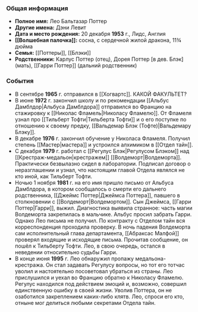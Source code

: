 ### Общая информация
- **Полное имя:** Лео Бальтазар Поттер
- **Другие имена:** Дэни Левит
- **Дата и место рождения:** 20 декабря **1953** г., Лидс, Англия
- **[[Волшебная палочка]]:** сосна, с сердечной жилой дракона, 11¾ дюйма
- **Семья:** [[Поттеры]], [[Блэки]]
- **Родственники:** Карлус Поттер (отец), Дорея Поттер [в дев. Блэк] (мать), [[Гарри Поттер]] (дальний родственник)

### События
- В сентябре **1965** г. отправился в [[Хогвартс]]. КАКОЙ ФАКУЛЬТЕТ?
- В июне **1972** г. закончил школу и по рекомендации [[Альбус Дамблдор|Альбуса Дамблдора]] отправился во Францию на стажировку к [[Николас Фламель|Николасу Фламелю]]. От Фламеля узнал про [[Тильберт Тофти|Тильберта Тофти]] и о его поступке по отношению к своему предку, [[Вальдемар Блэк (Тофте)|Вальдемару Блэку]].
- В декабре **1976** г. закончил обучение у Николаса Фламеля. Получил степень [[Мастер|мастера]] и устроился алхимиком в [[Отдел тайн]].
- С декабря **1979** г. работал с [[Регулус Блэк|Регулусом Блэком]] над [[Крестраж-медальон|крестражем]] [[Волдеморт|Волдеморта]]. Практически безвылазно сидел в лаборатории. Подписал договор о неразглашении и узнал, что настоящим главой Отдела являлся не кто иной, как Тильберт Тофти.
- Ночью 1 ноября **1981** г. на его имя пришло письмо от Альбуса Дамблдора, в котором сообщалось о смерти его дальнего родственника, [[Джеймс Поттер|Джеймса Поттера]], павшего в столкновении с [[Волдеморт|Волдемортом]]. Сын Джеймса, [[Гарри Поттер|Гарри]], выжил. Диагностика выявила странное: часть магии Волдеморта закрепилась в мальчике. Альбус просил забрать Гарри. Однако Лео письма не получил. По контракту с Отделом тайн вся корреспонденция проходила проверку. В ночь падения Волдеморта сам исполнительный глава департамента, [[Абраксас Малфой]] проверял входящие и исходящие письма. Прочитав сообщение, он пошёл к Тильберту Тофти. Лео, в свою очередь, остался в неведении относительно судьбы Гарри.
- В конце июня **1995** г. Лео обнаружил пропажу медальона-крестража. Он стал задавать Регулусу вопросы, но тот его тотчас уволил и настоятельно посоветовал убраться из страны. Лео прислушился и уехал во Францию обратно к Николасу Фламелю. Регулус находился под действием эмоций и, возможно, совершил единственную ошибку в своей жизни. Уволив Поттера, он не озаботился закреплением каких-либо клятв. Лео, спроси его кто, отныне мог делиться любыми секретами Отдела тайн.